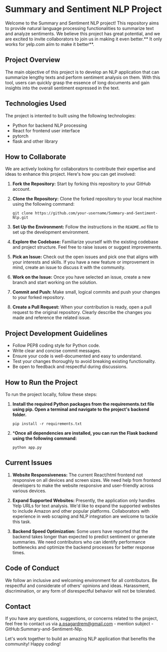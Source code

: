 # Summary and Sentiment NLP Project

Welcome to the Summary and Sentiment NLP project! This repository aims to provide natural language processing functionalities to summarize text and analyze sentiments. We believe this project has great potential, and we are excited to invite collaborators to join us in making it even better.** It only works for yelp.com aiim to make it better**.

## Project Overview

The main objective of this project is to develop an NLP application that can summarize lengthy texts and perform sentiment analysis on them. With this tool, users can quickly grasp the essence of long documents and gain insights into the overall sentiment expressed in the text.




## Technologies Used

The project is intented to built using the following technologies:

- Python for backend NLP processing
- React for frontend user interface
- pytorch
- flask and other library

## How to Collaborate

We are actively looking for collaborators to contribute their expertise and ideas to enhance this project. Here's how you can get involved:

1. **Fork the Repository:** Start by forking this repository to your GitHub account.

2. **Clone the Repository:** Clone the forked repository to your local machine using the following command:
   ```
   git clone https://github.com/your-username/Summary-and-Sentiment-Nlp.git
   ```

3. **Set Up the Environment:** Follow the instructions in the `README.md` file to set up the development environment.

4. **Explore the Codebase:** Familiarize yourself with the existing codebase and project structure. Feel free to raise issues or suggest improvements.

5. **Pick an Issue:** Check out the open issues and pick one that aligns with your interests and skills. If you have a new feature or improvement in mind, create an issue to discuss it with the community.

6. **Work on the Issue:** Once you have selected an issue, create a new branch and start working on the solution.

7. **Commit and Push:** Make small, logical commits and push your changes to your forked repository.

8. **Create a Pull Request:** When your contribution is ready, open a pull request to the original repository. Clearly describe the changes you made and reference the related issue.

## Project Development Guidelines

- Follow PEP8 coding style for Python code.
- Write clear and concise commit messages.
- Ensure your code is well-documented and easy to understand.
- Test your changes thoroughly to avoid breaking existing functionality.
- Be open to feedback and respectful during discussions.

## How to Run the Project
To run the project locally, follow these steps:
1. **Install the required Python packages from the requirements.txt file using pip. Open a terminal and navigate to the project's backend folder.**
   ```
   pip install -r requirements.txt
   ```
2. ***Once all dependencies are installed, you can run the Flask backend using the following command:**
   ```
   python app.py
   ```


## Current Issues

1. **Website Responsiveness:** The current React/html frontend  not responsive on all devices and screen sizes. We need help from frontend developers to make the website responsive and user-friendly across various devices.

2. **Expand Supported Websites:** Presently, the application only handles Yelp URLs for text analysis. We'd like to expand the supported websites to include Amazon and other popular platforms. Collaborators with experience in web scraping and NLP integration are welcome to tackle this task.

3. **Backend Speed Optimization:** Some users have reported that the backend takes longer than expected to predict sentiment or generate summaries. We need contributors who can identify performance bottlenecks and optimize the backend processes for better response times.


## Code of Conduct

We follow an inclusive and welcoming environment for all contributors. Be respectful and considerate of others' opinions and ideas. Harassment, discrimination, or any form of disrespectful behavior will not be tolerated.

## Contact

If you have any questions, suggestions, or concerns related to the project, feel free to contact us via a.psagardrem@gmail.com  - mention subject - GitHub:Summary-and-Sentiment-Nlp.

Let's work together to build an amazing NLP application that benefits the community! Happy coding!
